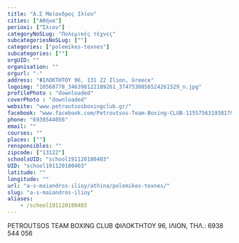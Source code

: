 ```yaml
---
title: "Α.Σ Μαίανδρος Ιλίου"
cities: ["Αθήνα"]
perioxi: ["Ίλιον"]
categoryNoSLug: "Πολεμικές τέχνες"
subcategoriesNoSLug: [""]
categories: ["polemikes-texnes"]
subcategories: [""]
orgUID: ""
organisation: ""
orgurl: "-"
address: "ΦΙΛΟΚΤΗΤΟΥ 96, 131 22 Ilion, Greece"
logoimg: "10568778_346398122189261_3747530856524261529_n.jpg"
profilePhoto : "downloaded"
coverPhoto : "downloaded"
website: "www.petroutsosboxingclub.gr/"
facebook: "www.facebook.com/Petroutsos-Team-Boxing-CLUB-115575631938179/"
phone: "6938544056"
email: ""
courses: ""
places: [""]
rensponsibles: ""
zipcode: ["13122"]
schoolsUID: "school191120180403"
UID: "school191120180403"
latitude: ""
longitude: ""
url: "a-s-maiandros-ilioy/athina/polemikes-texnes/"
slug: "a-s-maiandros-ilioy"
aliases:
    - /school191120180403
---
```



PETROUTSOS TEAM BOXING CLUB ΦΙΛΟΚΤΗΤΟΥ 96, ΙΛΙΟΝ, ΤΗΛ.: 6938 544 056

